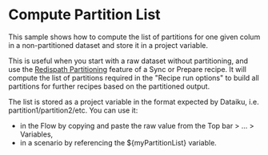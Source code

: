 # Compute Partition List

This sample shows how to compute the list of partitions for one given colum in a non-partitioned dataset and store it in a project variable.

This is useful when you start with a raw dataset without partitioning, and use the [Redispath Partitioning](https://www.dataiku.com/learn/guide/other/partitioning/partitioning-redispatch.html) feature of a Sync or Prepare recipe. It will compute the list of partitions required in the "Recipe run options" to build all partitions for further recipes based on the partitioned output.

The list is stored as a project variable in the format expected by Dataiku, i.e. partition1/partition2/etc. You can use it:
- in the Flow by copying and paste the raw value from the Top bar > ... > Variables,
- in a scenario by referencing the ${myPartitionList} variable.
